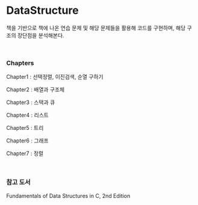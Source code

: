 # DataStructure
책을 기반으로 책에 나온 연습 문제 및 해당 문제들을 활용해 코드를 구현하며, 해당 구조의 장단점을 분석해본다.

<br>

### Chapters

Chapter1 : 선택정렬, 이진검색, 순열 구하기

Chapter2 : 배열과 구조체

Chapter3 : 스택과 큐

Chapter4 : 리스트

Chapter5 : 트리

Chapter6 : 그래프

Chapter7 : 정렬

<br>

### 참고 도서
Fundamentals of Data Structures in C, 2nd Edition
